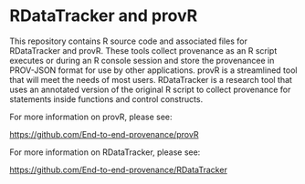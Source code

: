 RDataTracker and provR
======================

This repository contains R source code and associated files for RDataTracker
and provR. These tools collect provenance as an R script executes or during
an R console session and store the provenancee in PROV-JSON format for use
by other applications. provR is a streamlined tool that will meet the needs 
of most users. RDataTracker is a research tool that uses an annotated 
version of the original R script to collect provenance for statements
inside functions and control constructs.

For more information on provR, please see:

https://github.com/End-to-end-provenance/provR

For more information on RDataTracker, please see:

https://github.com/End-to-end-provenance/RDataTracker
